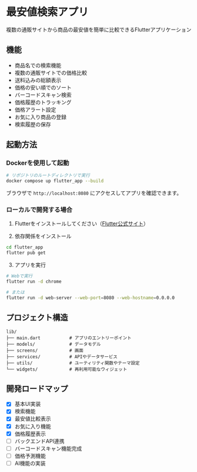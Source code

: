 # 最安値検索アプリ

複数の通販サイトから商品の最安値を簡単に比較できるFlutterアプリケーション

## 機能

- 商品名での検索機能
- 複数の通販サイトでの価格比較
- 送料込みの総額表示
- 価格の安い順でのソート
- バーコードスキャン検索
- 価格履歴のトラッキング
- 価格アラート設定
- お気に入り商品の登録
- 検索履歴の保存

## 起動方法

### Dockerを使用して起動

```bash
# リポジトリのルートディレクトリで実行
docker compose up flutter_app --build
```

ブラウザで `http://localhost:8080` にアクセスしてアプリを確認できます。

### ローカルで開発する場合

1. Flutterをインストールしてください（[Flutter公式サイト](https://flutter.dev/docs/get-started/install)）

2. 依存関係をインストール
```bash
cd flutter_app
flutter pub get
```

3. アプリを実行
```bash
# Webで実行
flutter run -d chrome

# または
flutter run -d web-server --web-port=8080 --web-hostname=0.0.0.0
```

## プロジェクト構造

```
lib/
├── main.dart           # アプリのエントリーポイント
├── models/             # データモデル
├── screens/            # 画面
├── services/           # APIやデータサービス
├── utils/              # ユーティリティ関数やテーマ設定
└── widgets/            # 再利用可能なウィジェット
```

## 開発ロードマップ

- [x] 基本UI実装
- [x] 検索機能
- [x] 最安値比較表示
- [x] お気に入り機能
- [x] 価格履歴表示
- [ ] バックエンドAPI連携
- [ ] バーコードスキャン機能完成
- [ ] 価格予測機能
- [ ] AI機能の実装
